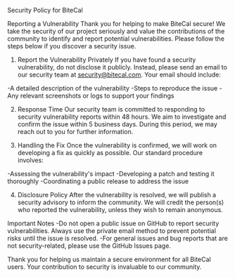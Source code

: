 Security Policy for BiteCal


Reporting a Vulnerability
Thank you for helping to make BiteCal secure! We take the security of our project seriously and value the contributions of the community to identify and report potential vulnerabilities. Please follow the steps below if you discover a security issue.


1. Report the Vulnerability Privately
If you have found a security vulnerability, do not disclose it publicly. Instead, please send an email to our security team at security@bitecal.com. Your email should include:

-A detailed description of the vulnerability
-Steps to reproduce the issue
-Any relevant screenshots or logs to support your findings


2. Response Time
Our security team is committed to responding to security vulnerability reports within 48 hours. We aim to investigate and confirm the issue within 5 business days. During this period, we may reach out to you for further information.


3. Handling the Fix
Once the vulnerability is confirmed, we will work on developing a fix as quickly as possible. Our standard procedure involves:

-Assessing the vulnerability's impact
-Developing a patch and testing it thoroughly
-Coordinating a public release to address the issue


4. Disclosure Policy
After the vulnerability is resolved, we will publish a security advisory to inform the community. We will credit the person(s) who reported the vulnerability, unless they wish to remain anonymous.

Important Notes
-Do not open a public issue on GitHub to report security vulnerabilities. Always use the private email method to prevent potential risks until the issue is resolved.
-For general issues and bug reports that are not security-related, please use the GitHub Issues page.

Thank you for helping us maintain a secure environment for all BiteCal users. Your contribution to security is invaluable to our community.